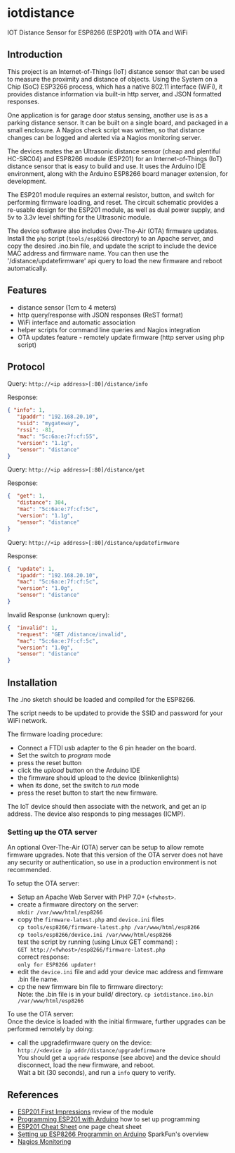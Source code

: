 # iotdistance
IOT Distance Sensor for ESP8266 (ESP201) with OTA and WiFi

## Introduction

This project is an Internet-of-Things (IoT) distance sensor that can be used to measure
the proximity and distance of objects. Using the System on a Chip (SoC) ESP3266 
process, which has a native 802.11 interface (WiFi), it provides distance information via built-in http server, and JSON formatted responses.  

One application is for garage door status sensing, another use is as a parking 
distance sensor. It can be built on a single board, and packaged in a small enclosure.
A Nagios check script was written, so that distance changes can be logged
and alerted via a Nagios monitoring server. 

The devices mates the an Ultrasonic distance sensor (cheap and plentiful HC-SRC04) and
ESP8266 module (ESP201) for an Internet-of-Things (IoT) distance sensor that is easy 
to build and use.  It uses the Arduino IDE environment, along with the Arduino ESP8266 board manager extension, for development. 

The ESP201 module requires an external resistor, button, and switch for performing firmware loading, and reset.  The circuit schematic provides a re-usable design for 
the ESP201 module, as well as dual power supply, and 5v to 3.3v level shifting for 
the Ultrasonic module. 

The device software also includes Over-The-Air (OTA) firmware updates.  Install the `php` script (`tools/esp8266` directory) to an Apache server, and copy the desired .ino.bin file, and update the script to include the
device MAC address and firmware name.  You can then use the '/distance/updatefirmware' api query to
load the new firmware and reboot automatically.  


## Features

+ distance sensor (1cm to 4 meters)
+ http query/response with JSON responses (ReST format)
+ WiFi interface and automatic association
+ helper scripts for command line queries and Nagios integration
+ OTA updates feature - remotely update firmware (http server using php script) 

## Protocol

Query: `http://<ip address>[:80]/distance/info`

Response:
```json
{ "info": 1,
   "ipaddr": "192.168.20.10", 
   "ssid": "mygateway", 
   "rssi": -81, 
   "mac": "5c:6a:e:7f:cf:55", 
   "version": "1.1g", 
   "sensor": "distance"
}
```

Query: `http://<ip address>[:80]/distance/get`

Response:
```json
{  "get": 1,
   "distance": 304,
   "mac": "5c:6a:e:7f:cf:5c",
   "version": "1.1g", 
   "sensor": "distance"
}
```

Query: `http://<ip address>[:80]/distance/updatefirmware`

Response:
```json
{  "update": 1,
   "ipaddr": "192.168.20.10", 
   "mac": "5c:6a:e:7f:cf:5c",
   "version": "1.0g", 
   "sensor": "distance"
}
```

Invalid Response (unknown query):
```json
{  "invalid": 1,
   "request": "GET /distance/invalid", 
   "mac": "5c:6a:e:7f:cf:5c",
   "version": "1.0g", 
   "sensor": "distance"
}
```

## Installation

The .ino sketch should be loaded and compiled for the ESP8266.

The script needs to be updated to provide the SSID and password 
for your WiFi network. 

The firmware loading procedure:

+ Connect a FTDI usb adapter to the 6 pin header on the board.
+ Set the switch to *program* mode
+ press the reset button
+ click the *upload* button on the Arduino IDE
+ the firmware should upload to the device (blinkenlights) 
+ when its done, set the switch to *run* mode
+ press the reset button to start the new firmware.

The IoT device should then associate with the network, and
get an ip address.  The device also responds to ping messages (ICMP).

### Setting up the OTA server 

An optional Over-The-Air (OTA) server can be setup to allow remote firmware upgrades. Note that this version of the OTA server does not have any security or authentication, so use in a production environment is not recommended.  

To setup the OTA server:

+ Setup an Apache Web Server with PHP 7.0+ (`<fwhost>`.
+ create a firmware directory on the server:  
    `mkdir /var/www/html/esp8266`
+ copy the `firmware-latest.php` and `device.ini` files  
    `cp tools/esp8266/firmware-latest.php /var/www/html/esp8266`  
    `cp tools/esp8266/device.ini /var/www/html/esp8266`  
    test the script by running (using Linux GET command) :  
    `GET http://<fwhost>/esp8266/firmware-latest.php`  
    correct response:  
    `only for ESP8266 updater!`  
+ edit the `device.ini` file and add your device mac address and firmware .bin file name.
+ cp the new firmware bin file to firmware directory:  
    Note: the .bin file is in your build/ directory.
    `cp iotdistance.ino.bin /var/www/html/esp8266`

To use the OTA server:  
Once the device is loaded with the initial firmware, further upgrades can
be performed remotely by doing:

+ call the upgradefirmware query on the device:  
    `http://<device ip addr/distance/upgradefirmware`  
    You should get a `upgrade` response (see above) and the device should 
    disconnect, load the new firmware, and reboot.   
    Wait a bit (30 seconds), and run a `info` query to verify.

## References

+ [ESP201 First Impressions](https://goo.gl/RtJsE4)  review of the module
+ [Programming ESP201 with Arduino](https://goo.gl/RtJsE4) how to set up programming 
+ [ESP201 Cheat Sheet](https://goo.gl/9vsDGU) one page cheat sheet
+ [Setting up ESP8266 Programmin on Arduino](https://goo.gl/exf5hq) SparkFun's overview
+ [Nagios Monitoring](https://www.nagios.org/)
